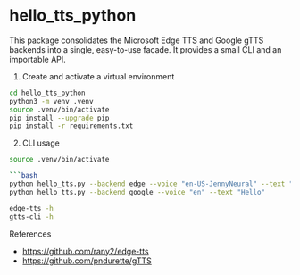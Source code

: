 # hello_tts_python

This package consolidates the Microsoft Edge TTS and Google gTTS backends into a
single, easy-to-use facade. It provides a small CLI and an importable API.

1. Create and activate a virtual environment

```bash
cd hello_tts_python
python3 -m venv .venv
source .venv/bin/activate
pip install --upgrade pip
pip install -r requirements.txt
```

2. CLI usage

````bash
source .venv/bin/activate

```bash
python hello_tts.py --backend edge --voice "en-US-JennyNeural" --text "Hello"
python hello_tts.py --backend google --voice "en" --text "Hello"
````

```bash
edge-tts -h
gtts-cli -h
```

References

- https://github.com/rany2/edge-tts
- https://github.com/pndurette/gTTS

